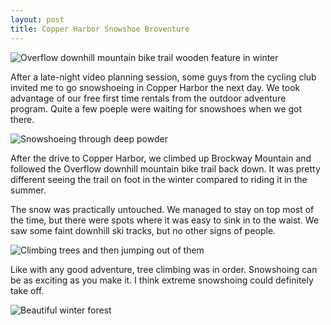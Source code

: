 ```yaml
---
layout: post
title: Copper Harbor Snowshoe Broventure
---
```


![Overflow downhill mountain bike trail wooden feature in winter](http://eoisaacs.github.io/images/2014-02-22/img01.jpg)

After a late-night video planning session, some guys from the cycling club invited me to go snowshoeing in Copper Harbor the next day. We took advantage of our free first time rentals from the outdoor adventure program. Quite a few poeple were waiting for snowshoes when we got there.

![Snowshoeing through deep powder](http://eoisaacs.github.io/images/2014-02-22/img02.jpg)

After the drive to Copper Harbor, we climbed up Brockway Mountain and followed the Overflow downhill mountain bike trail back down. It was pretty different seeing the trail on foot in the winter compared to riding it in the summer.

The snow was practically untouched. We managed to stay on top most of the time, but there were spots where it was easy to sink in to the waist. We saw some faint downhill ski tracks, but no other signs of people.

![Climbing trees and then jumping out of them](http://eoisaacs.github.io/images/2014-02-22/img03.jpg)

Like with any good adventure, tree climbing was in order. Snowshoing can be as exciting as you make it. I think extreme snowshoing could definitely take off.

![Beautiful winter forest](http://eoisaacs.github.io/images/2014-02-22/img04.jpg)



